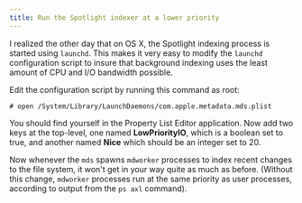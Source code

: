 ```yaml
---
title: Run the Spotlight indexer at a lower priority
---
```


I realized the other day that on OS X, the Spotlight indexing process is started using `launchd`.  This makes it very easy to modify the `launchd` configuration script to insure that background indexing uses the least amount of CPU and I/O bandwidth possible.

Edit the configuration script by running this command as root:

    # open /System/Library/LaunchDaemons/com.apple.metadata.mds.plist

You should find yourself in the Property List Editor application.  Now add two keys at the top-level, one named **LowPriorityIO**, which is a boolean set to true, and another named **Nice** which should be an integer set to 20.

Now whenever the `mds` spawns `mdworker` processes to index recent changes to the file system, it won't get in your way quite as much as before.  (Without this change, `mdworker` processes run at the same priority as user processes, according to output from the `ps axl` command).

